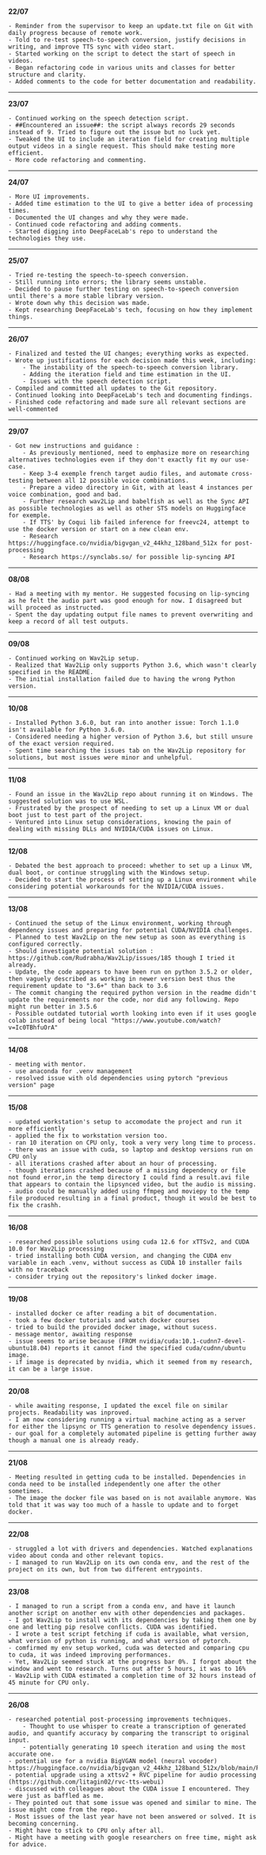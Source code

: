 **22/07**

    - Reminder from the supervisor to keep an update.txt file on Git with daily progress because of remote work.
    - Told to re-test speech-to-speech conversion, justify decisions in writing, and improve TTS sync with video start.
    - Started working on the script to detect the start of speech in videos.
    - Began refactoring code in various units and classes for better structure and clarity.
    - Added comments to the code for better documentation and readability.

---

**23/07**

    - Continued working on the speech detection script.
    - ##Encountered an issue##: the script always records 29 seconds instead of 9. Tried to figure out the issue but no luck yet.
    - Tweaked the UI to include an iteration field for creating multiple output videos in a single request. This should make testing more efficient.
    - More code refactoring and commenting.

---

**24/07**

    - More UI improvements.
    - Added time estimation to the UI to give a better idea of processing times.
    - Documented the UI changes and why they were made.
    - Continued code refactoring and adding comments.
    - Started digging into DeepFaceLab's repo to understand the technologies they use.

---

**25/07**

    - Tried re-testing the speech-to-speech conversion.
    - Still running into errors; the library seems unstable.
    - Decided to pause further testing on speech-to-speech conversion until there's a more stable library version.
    - Wrote down why this decision was made.
    - Kept researching DeepFaceLab's tech, focusing on how they implement things.

---

**26/07**

    - Finalized and tested the UI changes; everything works as expected.
    - Wrote up justifications for each decision made this week, including:
        - The instability of the speech-to-speech conversion library.
        - Adding the iteration field and time estimation in the UI.
        - Issues with the speech detection script.
    - Compiled and committed all updates to the Git repository.
    - Continued looking into DeepFaceLab's tech and documenting findings.
    - Finished code refactoring and made sure all relevant sections are well-commented

---

**29/07**

    - Got new instructions and guidance :
        - As previously mentioned, need to emphasize more on researching alternatives technologies even if they don't exactly fit my our use-case.
        - Keep 3-4 exemple french target audio files, and automate cross-testing between all 12 possible voice combinations.
        - Prepare a video directory in Git, with at least 4 instances per voice combination, good and bad.
        - Further research wav2Lip and babelfish as well as the Sync API as possible technologies as well as other STS models on Huggingface for exemple.
        - If TTS' by Coqui lib failed inference for freevc24, attempt to use the docker version or start on a new clean env.
        - Research https://huggingface.co/nvidia/bigvgan_v2_44khz_128band_512x for post-processing
        - Research https://synclabs.so/ for possible lip-syncing API

---

**08/08**

    - Had a meeting with my mentor. He suggested focusing on lip-syncing as he felt the audio part was good enough for now. I disagreed but will proceed as instructed.  
    - Spent the day updating output file names to prevent overwriting and keep a record of all test outputs.

---

**09/08**  

    - Continued working on Wav2Lip setup.  
    - Realized that Wav2Lip only supports Python 3.6, which wasn't clearly specified in the README.  
    - The initial installation failed due to having the wrong Python version.

---

**10/08**  

    - Installed Python 3.6.0, but ran into another issue: Torch 1.1.0 isn't available for Python 3.6.0.  
    - Considered needing a higher version of Python 3.6, but still unsure of the exact version required.  
    - Spent time searching the issues tab on the Wav2Lip repository for solutions, but most issues were minor and unhelpful.

---

**11/08**  

    - Found an issue in the Wav2Lip repo about running it on Windows. The suggested solution was to use WSL.  
    - Frustrated by the prospect of needing to set up a Linux VM or dual boot just to test part of the project.  
    - Ventured into Linux setup considerations, knowing the pain of dealing with missing DLLs and NVIDIA/CUDA issues on Linux.

---

**12/08**  

    - Debated the best approach to proceed: whether to set up a Linux VM, dual boot, or continue struggling with the Windows setup.  
    - Decided to start the process of setting up a Linux environment while considering potential workarounds for the NVIDIA/CUDA issues.

---

**13/08**  

    - Continued the setup of the Linux environment, working through dependency issues and preparing for potential CUDA/NVIDIA challenges.  
    - Planned to test Wav2Lip on the new setup as soon as everything is configured correctly.
    - Should investigate potential solution : https://github.com/Rudrabha/Wav2Lip/issues/185 though I tried it already.
    - Update, the code appears to have been run on python 3.5.2 or older, then vaguely described as working in newer version best thus the requirement update to "3.6+" than back to 3.6
    - The commit changing the required python version in the readme didn't update the requirements nor the code, nor did any following. Repo might run better in 3.5.6
    - Possible outdated tutorial worth looking into even if it uses google colab instead of being local "https://www.youtube.com/watch?v=Ic0TBhfuOrA"

---

**14/08**

    - meeting with mentor.
    - use anaconda for .venv management
    - resolved issue with old dependencies using pytorch "previous version" page

---

**15/08**

    - updated workstation's setup to accomodate the project and run it more efficiently
    - applied the fix to workstation version too.
    - ran 10 iteration on CPU only, took a very very long time to process.
    - there was an issue with cuda, so laptop and desktop versions run on CPU only
    - all iterations crashed after about an hour of processing.
    - though iterations crashed because of a missing dependency or file not found error,in the temp directory I could find a result.avi file that appears to contain the lipsynced video, but the audio is missing.
    - audio could be manually added using ffmpeg and moviepy to the temp file produced resulting in a final product, though it would be best to fix the crashh.

---

**16/08**

    - researched possible solutions using cuda 12.6 for xTTSv2, and CUDA 10.0 for Wav2Lip processing
    - tried installing both CUDA version, and changing the CUDA env variable in each .venv, without success as CUDA 10 installer fails with no traceback
    - consider trying out the repository's linked docker image.

---

**19/08**

    - installed docker ce after reading a bit of documentation.
    - took a few docker tutorials and watch docker courses
    - tried to build the provided docker image, without sucess.
    - message mentor, awaiting response
    - issue seems to arise because (FROM nvidia/cuda:10.1-cudnn7-devel-ubuntu18.04) reports it cannot find the specified cuda/cudnn/ubuntu image.
    - if image is deprecated by nvidia, which it seemed from my research, it can be a large issue.

---

**20/08**

    - while awaiting response, I updated the excel file on similar projects. Readability was inproved.
    - I am now considering running a virtual machine acting as a server for either the lipsync or TTS generation to resolve dependency issues.
    - our goal for a completely automated pipeline is getting further away though a manual one is already ready.
---

**21/08**

    - Meeting resulted in getting cuda to be installed. Dependencies in conda need to be installed independently one after the other sometimes.
    - The image the docker file was based on is not available anymore. Was told that it was way too much of a hassle to update and to forget docker.

---

**22/08**
    
    - struggled a lot with drivers and dependencies. Watched explanations video about conda and other relevant topics.
    - I managed to run Wav2Lip on its own conda env, and the rest of the project on its own, but from two different entrypoints.

---

**23/08**

    - I managed to run a script from a conda env, and have it launch another script on another env with other dependencies and packages.
    - I got Wav2Lip to install with its dependencies by taking them one by one and letting pip resolve conflicts. CUDA was identified.
    - I wrote a test script fetching if cuda is available, what version, what version of python is running, and what version of pytorch.
    - comfirmed my env setup worked, cuda was detected and comparing cpu to cuda, it was indeed improving performances.
    - Yet, Wav2Lip seemed stuck at the progress bar 0%. I forgot about the window and went to research. Turns out after 5 hours, it was to 16%
    - Wav2Lip with CUDA estimated a completion time of 32 hours instead of 45 minute for CPU only.

---

**26/08**
    
    - researched potential post-processing improvements techniques.
        - Thought to use whisper to create a transcription of generated audio, and quantify accuracy by comparing the transcript to original input.
        - potentially generating 10 speech iteration and using the most accurate one.
    - potential use for a nvidia BigVGAN model (neural vocoder) https://huggingface.co/nvidia/bigvgan_v2_44khz_128band_512x/blob/main/README.md
    - potential upgrade using a xttsv2 + RVC pipeline for audio processing (https://github.com/litagin02/rvc-tts-webui)
    - discussed with colleagues about the CUDA issue I encountered. They were just as baffled as me.
    - They pointed out that some issue was opened and similar to mine. The issue might come from the repo.
    - Most issues of the last year have not been answered or solved. It is becoming concerning.
    - Might have to stick to CPU only after all.
    - Might have a meeting with google researchers on free time, might ask for advice.

